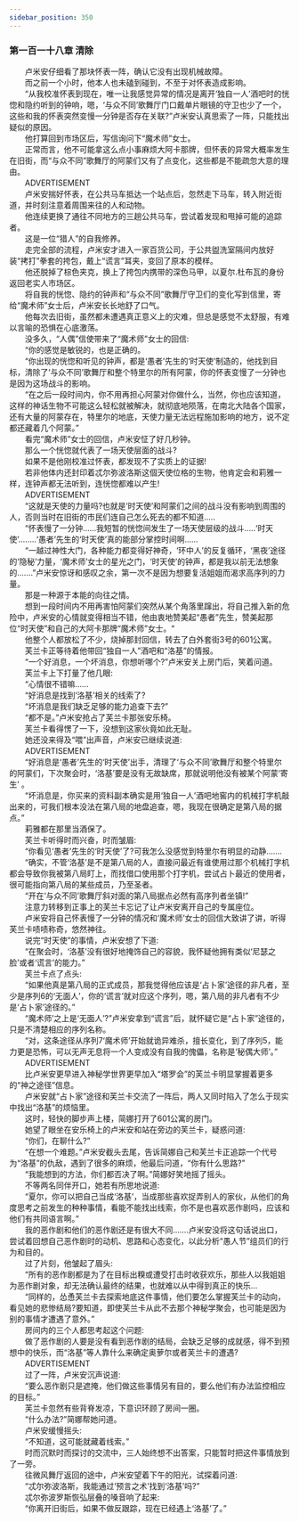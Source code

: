```yaml
---
sidebar_position: 350
---
```

### 第一百一十八章 清除  


　　卢米安仔细看了那块怀表一阵，确认它没有出现机械故障。  
　　而之前一个小时，他本人也未磕到碰到，不至于对怀表造成影响。  
　　“从我校准怀表到现在，唯一让我感觉异常的情况是离开‘独自一人’酒吧时的恍惚和隐约听到的钟响，嗯，‘与众不同’歌舞厅门口戴单片眼镜的守卫也少了一个，这些和我的怀表突然变慢一分钟是否存在关联?”卢米安认真思索了一阵，只能找出疑似的原因。  
　　他打算回到市场区后，写信询问下“魔术师”女士。  
　　正常而言，他不可能拿这么点小事麻烦大阿卡那牌，但怀表的异常大概率发生在旧街，而“与众不同”歌舞厅的阿蒙们又有了点变化，这些都是不能疏忽大意的理由。  
　　ADVERTISEMENT  
　　卢米安揣好怀表，在公共马车抵达一个站点后，忽然走下马车，转入附近街道，并时刻注意着周围来往的人和动物。  
　　他连续更换了通往不同地方的三趟公共马车，尝试着发现和甩掉可能的追踪者。  
　　这是一位“猎人”的自我修养。  
　　走完全部的流程，卢米安才进入一家百货公司，于公共盥洗室隔间内放好装“拷打”拳套的挎包，戴上“谎言”耳夹，变回了原本的模样。  
　　他还脱掉了棕色夹克，换上了挎包内携带的深色马甲，以夏尔.杜布瓦的身份返回老实人市场区。  
　　将自我的恍惚、隐约的钟声和“与众不同”歌舞厅守卫们的变化写到信里，寄给“魔术师”女士后，卢米安长长地舒了口气。  
　　他每次去旧街，虽然都未遭遇真正意义上的灾难，但总是感觉不太舒服，有难以言喻的恐惧在心底激荡。  
　　没多久，“人偶”信使带来了“魔术师”女士的回信:  
　　“你的感觉是敏锐的，也是正确的。  
　　“你出现的恍惚和听见的钟声，都是‘愚者’先生的‘时天使’制造的，他找到目标，清除了‘与众不同’歌舞厅和整个特里尔的所有阿蒙，你的怀表变慢了一分钟也是因为这场战斗的影响。  
　　“在之后一段时间内，你不用再担心阿蒙对你做什么，当然，你也应该知道，这样的神话生物不可能这么轻松就被解决，就彻底地陨落，在南北大陆各个国家，还有大量的阿蒙存在，特里尔的地底，天使力量无法远程施加影响的地方，说不定都还藏着几个阿蒙。”  
　　看完“魔术师”女士的回信，卢米安怔了好几秒钟。  
　　那么一个恍惚就代表了一场天使层面的战斗?  
　　如果不是他刚校准过怀表，都发现不了实质上的证据!  
　　若非他体内还封印着忒尔弥波洛斯这個天使位格的生物，他肯定会和莉雅一样，连钟声都无法听到，连恍惚都难以产生!  
　　ADVERTISEMENT  
　　“这就是天使的力量吗?也就是‘时天使’和阿蒙们之间的战斗没有影响到周围的人，否则当时在旧街的市民们连自己怎么死去的都不知道..…  
　　“怀表慢了一分钟……我短暂的恍惚间发生了一场天使层级的战斗.....‘时天使’....….‘愚者’先生的‘时天使’真的能部分掌控时间啊......  
　　“一越过神性大门，各种能力都变得好神奇，‘环中人’的反复循环，‘黑夜’途径的‘隐秘’力量，‘魔术师’女士的星光之门，‘时天使’的钟声，都是我以前无法想象的....…”卢米安惊讶和感叹之余，第一次不是因为想要复活姐姐而渴求高序列的力量。  
　　那是一种源于本能的向往之情。  
　　想到一段时间内不用再害怕阿蒙们突然从某个角落里蹿出，将自己推入新的危险中，卢米安的心情就变得相当不错，他由衷地赞美起“愚者”先生，赞美起那位“时天使”和自己的大阿卡那牌“魔术师”女士。“  
　　他整个人都放松了不少，烧掉那封回信，转去了白外套街3号的601公寓。  
　　芙兰卡正等待着他带回“独自一人”酒吧和“洛基”的情报。  
　　“一个好消息，一个坏消息，你想听哪个?”卢米安关上房门后，笑着问道。  
　　芙兰卡上下打量了他几眼:  
　　“心情很不错嘛……  
　　“好消息是找到‘洛基’相关的线索了?  
　　“坏消息是我们缺乏足够的能力追查下去?”  
　　“都不是。”卢米安抢占了芙兰卡那张安乐椅。  
　　芙兰卡看得愣了一下，没想到这家伙竟如此无耻。  
　　她还没来得及“喂”出声音，卢米安已继续说道:  
　　ADVERTISEMENT  
　　“好消息是‘愚者’先生的‘时天使’出手，清理了‘与众不同’歌舞厅和整个特里尔的阿蒙们，下次聚会时，‘洛基’要是没有无故缺席，那就说明他没有被某个阿蒙‘寄生’ 。  
　　“坏消息是，你买来的资料副本确实是用‘独自一人’酒吧地窖内的机械打字机敲出来的，可我们根本没法在第八局的地盘追查，嗯，我现在很确定是第八局的据点。”  
　　莉雅都在那里当酒保了。  
　　芙兰卡听得时而兴奋，时而皱眉:  
　　“你看见‘愚者’先生的‘时天使’了?可我怎么没感觉到特里尔有明显的动静…….  
　　“确实，不管‘洛基’是不是第八局的人，直接问最近有谁使用过那个机械打字机都会导致你我被第八局盯上，而找借口使用那个打字机，尝试占卜最近的使用者，很可能指向第八局的某些成员，乃至圣者。  
　　“开在‘与众不同’歌舞厅斜对面的第八局据点必然有高序列者坐镇!”  
　　注意力转移到正事上的芙兰卡忘记了让卢米安离开自己的专属座位。  
　　卢米安将自己怀表慢了一分钟的情况和‘魔术师’女士的回信大致讲了讲，听得芙兰卡啧啧称奇，悠然神往。  
　　说完“时天使”的事情，卢米安想了下道:  
　　“在聚会时，‘洛基’没有很好地掩饰自己的容貌，我怀疑他拥有类似‘尼瑟之脸’或者‘谎言’的能力。”  
　　芙兰卡点了点头:  
　　“如果他真是第八局的正式成员，那我觉得他应该是‘占卜家’途径的非凡者，至少是序列6的‘无面人’，你的‘谎言’就对应这个序列，嗯，第八局的非凡者有不少是‘占卜家’途径的。”  
　　“魔术师’之上是‘无面人’?”卢米安拿到“谎言”后，就怀疑它是“占卜家”途径的，只是不清楚相应的序列名称。  
　　“对，这条途径从序列7‘魔术师’开始就诡异难杀，擅长变化，到了序列5，能力更是恐怖，可以无声无息将一个人变成没有自我的傀儡，名称是‘秘偶大师’。”  
　　ADVERTISEMENT  
　　比卢米安更早进入神秘学世界更早加入“塔罗会”的芙兰卡明显掌握着更多的“神之途径”信息。  
　　卢米安就“占卜家”途径和芙兰卡交流了一阵后，两人又同时陷入了怎么于现实中找出“洛基”的烦恼里。  
　　这时，轻快的脚步声上楼，简娜打开了601公寓的房门。  
　　她望了眼坐在安乐椅上的卢米安和站在旁边的芙兰卡，疑惑问道:  
　　“你们，在聊什么?”  
　　“在想一个难题。”卢米安截头去尾，告诉简娜自己和芙兰卡正追踪一个代号为“洛基”的仇敌，遇到了很多的麻烦，他最后问道，“你有什么思路?”  
　　“我能想到的方法，你们都否决了啊。”简娜好笑地摇了摇头。  
　　不等两名同伴开口，她若有所思地说道:  
　　“夏尔，你可以把自己当成‘洛基’，当成那些喜欢捉弄别人的家伙，从他们的角度思考之前发生的种种事情，看能不能找出线索，你不是也喜欢恶作剧吗，应该和他们有共同语言啊。”  
　　我的恶作剧和他们的恶作剧还是有很大不同…….卢米安没将这句话说出口，尝试着回想自己恶作剧时的动机、思路和心态变化，以此分析“愚人节”组员们的行为和目的。  
　　过了片刻，他皱起了眉头:  
　　“所有的恶作剧都是为了在目标出糗或遭受打击时收获欢乐，那些人以我姐姐为恶作剧对象，却无法确认最终的结果，也就难以从中得到真正的快乐...  
　　“同样的，怂恿芙兰卡去探索地底这件事情，他们要怎么掌握芙兰卡的动向，看见她的悲惨结局?要知道，即使芙兰卡从此不去那个神秘学聚会，也可能是因为别的事情才遭遇了意外。”  
　　房间内的三个人都思考起这个问题:  
　　做了恶作剧的人要是没有看到恶作剧的结局，会缺乏足够的成就感，得不到预想中的快乐，而“洛基”等人靠什么来确定奥萝尔或者芙兰卡的遭遇?  
　　ADVERTISEMENT  
　　过了一阵，卢米安沉声说道:  
　　“要么恶作剧只是遮掩，他们做这些事情另有目的，要么他们有办法监控相应的目标。”  
　　芙兰卡忽然有些背脊发凉，下意识环顾了房间一圈。  
　　“什么办法?”简娜帮她问道。  
　　卢米安缓慢摇头:  
　　“不知道，这可能就藏着线索。”  
　　时而沉默时而探讨的交流中，三人始终想不出答案，只能暂时把这件事情放到了一旁。  
　　往微风舞厅返回的途中，卢米安望着下午的阳光，试探着问道:  
　　“忒尔弥波洛斯，我能通过‘预言之术’找到‘洛基’吗?”  
　　忒尔弥波罗斯恢弘层叠的嗓音响了起来:  
　　“你离开旧街后，如果不做反跟踪，现在已经遇上‘洛基’了。”  
